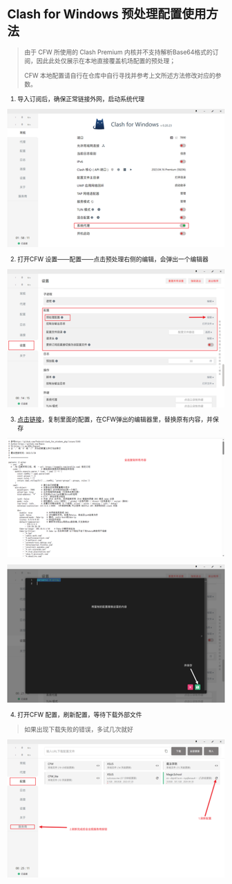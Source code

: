 # Clash for Windows 预处理配置使用方法

> 由于 CFW 所使用的 Clash Premium 内核并不支持解析Base64格式的订阅，因此此处仅展示在本地直接覆盖机场配置的预处理；
> 
> CFW 本地配置请自行在仓库中自行寻找并参考上文所述方法修改对应的参数。

1. 导入订阅后，确保正常链接外网，启动系统代理

![1](https://raw.githubusercontent.com/Repcz/Tool/X/Clash/Premium/Photo/1.png)

2. 打开CFW 设置——配置——点击预处理右侧的编辑，会弹出一个编辑器

![2](https://raw.githubusercontent.com/Repcz/Tool/X/Clash/Premium/Photo/2.png)

3. [点击链接](https://raw.githubusercontent.com/Repcz/Tool/X/Clash/Premium/CFW_parser.yaml)，复制里面的配置，在CFW弹出的编辑器里，替换原有内容，并保存

![3](https://raw.githubusercontent.com/Repcz/Tool/X/Clash/Premium/Photo/3.png)

![4](https://raw.githubusercontent.com/Repcz/Tool/X/Clash/Premium/Photo/4.png)

4. 打开CFW 配置，刷新配置，等待下载外部文件

> 如果出现下载失败的错误，多试几次就好

![5](https://raw.githubusercontent.com/Repcz/Tool/X/Clash/Premium/Photo/5.png)

